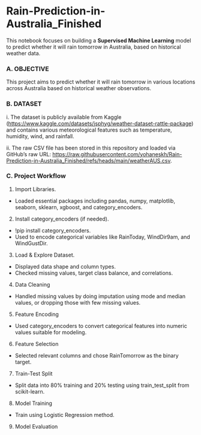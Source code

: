 # Rain-Prediction-in-Australia_Finished

This notebook focuses on building a **Supervised Machine Learning** model to predict whether it will rain tomorrow in Australia, based on historical weather data. 

### A. OBJECTIVE 
This project aims to predict whether it will rain tomorrow in various locations across Australia based on historical weather observations.

### B. DATASET
i. The dataset is publicly available from Kaggle (https://www.kaggle.com/datasets/jsphyg/weather-dataset-rattle-package) and contains various meteorological features such as temperature, humidity, wind, and rainfall.

ii. The raw CSV file has been stored in this repository and loaded via GitHub’s raw URL: https://raw.githubusercontent.com/yohaneskh/Rain-Prediction-in-Australia_Finished/refs/heads/main/weatherAUS.csv.

### C. Project Workflow
1. Import Libraries.
- Loaded essential packages including pandas, numpy, matplotlib, seaborn, sklearn, xgboost, and category_encoders.

2. Install category_encoders (if needed).
- !pip install category_encoders.
- Used to encode categorical variables like RainToday, WindDir9am, and WindGustDir.

3. Load & Explore Dataset.
- Displayed data shape and column types.
- Checked missing values, target class balance, and correlations.

4. Data Cleaning
- Handled missing values by doing imputation using mode and median values, or dropping those with few missing values.

5. Feature Encoding
- Used category_encoders to convert categorical features into numeric values suitable for modeling.

6. Feature Selection
- Selected relevant columns and chose RainTomorrow as the binary target.

7. Train-Test Split
- Split data into 80% training and 20% testing using train_test_split from scikit-learn.

8. Model Training
- Train using Logistic Regression method.

9. Model Evaluation
